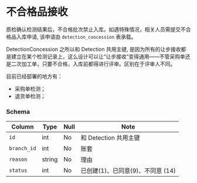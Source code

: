 # 不合格品接收
质检确认检测结果后，不合格批次禁止入库。如遇特殊情况，相关人员需提交不合格品入库申请, 该申请由 `detection_concession` 表承载。

DetectionConcession 之所以和 Detection 共用主键, 是因为所有的让步接收都是建立在某个检测记录上，这么设计可以让“让步接收”变得通用——不管采购单还是二次加工单，只要不合格，入库前都得进行评审。区别在于评审人不同。

目前已经部署的地方有：

- 采购单检测；
- 退货单检测；

### Schema
Column                              | Type      | Null | Note
------------------------------------|-----------|------|-------
`id`                                | int       | No   | 和 Detection 共用主键
`branch_id`                         | int       | No   | 账套
`reason`                            | string    | No   | 理由
`status`                            | int       | No   | 已创建(1)、已同意(9)、不同意 (14)
